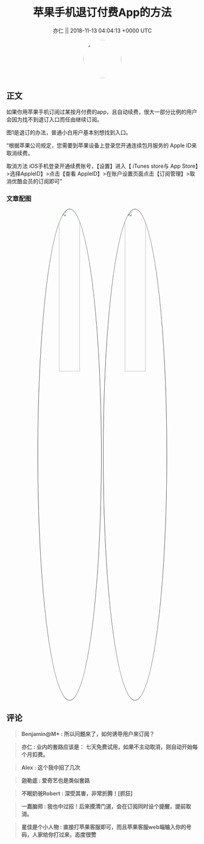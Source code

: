 <h1 align="center">苹果手机退订付费App的方法</h1>




<p align="center">
    <a>亦仁 || 2018-11-13 04:04:13 &#43;0000 UTC</a>
</p>

<div align="center">
    <img src="https://images.zsxq.com/Fn3NQqCN8nuGF86yZPXSbEsl0mb3?e=1590940799&amp;token=kIxbL07-8jAj8w1n4s9zv64FuZZNEATmlU_Vm6zD:pfbNc8W3hS0oYG_hyXXh_rHMHuc=" width="100" height="100" style="border:1px solid;border-radius:50%; color:#ffffff"/>
</div>




## 正文

<div>
如果你用苹果手机订阅过某按月付费的app，且自动续费，很大一部分比例的用户会因为找不到退订入口而任由继续订阅。

图1是退订的办法，普通小白用户基本别想找到入口。

“根据苹果公司规定，您需要到苹果设备上登录您开通连续包月服务的 Apple ID来取消续费。

取消方法
iOS手机登录开通续费账号，【设置】进入【 iTunes store与 App Store】&gt;选择AppleID】&gt;点击【查看 AppleID】&gt;在账户设置页面点击【订阅管理】&gt;取消优酷会员的订阅即可”
</div>

### 文章配图

<div class="image" align="center">

<img src="https://images.zsxq.com/FpU_NWbi3QotjgamCwDpigQYlUJV?imageMogr2/auto-orient/thumbnail/800x/format/jpg/blur/1x0/quality/75&amp;e=1590940799&amp;token=kIxbL07-8jAj8w1n4s9zv64FuZZNEATmlU_Vm6zD:M91cfmWq2LTVVFyp8Ianka1kSIM=" width="33%" height="33%" style="border:1px solid;border-radius:50%; color:#3c3f41"/>

<img src="https://images.zsxq.com/FgriZmugOIRxRZ9j9_C4suiMkBN9?imageMogr2/auto-orient/thumbnail/800x/format/jpg/blur/1x0/quality/75&amp;e=1590940799&amp;token=kIxbL07-8jAj8w1n4s9zv64FuZZNEATmlU_Vm6zD:wKkdadYPirCSujzcPXpzMz7WyLo=" width="33%" height="33%" style="border:1px solid;border-radius:50%; color:#3c3f41"/>

</div>


## 评论

<div align="left">
<div>

<blockquote >
<span> <strong>Benjamin@M* : 所以问题来了，如何诱导用户来订阅？ </strong></span>
</blockquote>

<blockquote >
<span> <strong>亦仁 : 业内的套路应该是： 七天免费试用，如果不主动取消，则自动开始每个月扣费。 </strong></span>
</blockquote>

<blockquote >
<span> <strong>Alex : 这个我中招了几次 </strong></span>
</blockquote>

<blockquote >
<span> <strong>迦勒底 : 爱奇艺也是类似套路 </strong></span>
</blockquote>

<blockquote >
<span> <strong>不眠奶爸Robert : 深受其害，非常折腾！[抓狂] </strong></span>
</blockquote>

<blockquote >
<span> <strong>一嘉脑师 : 我也中过招！后来摸清门道，会在订阅同时设个提醒，提前取消。 </strong></span>
</blockquote>

<blockquote >
<span> <strong>星佳是个小人物 : 直接打苹果客服即可，而且苹果客服web端输入你的号码，人家给你打过来，态度很赞 </strong></span>
</blockquote>

</div>
</div>